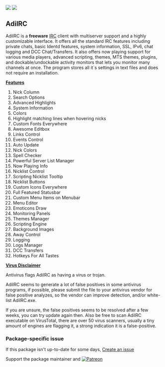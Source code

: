 [![](https://img.shields.io/chocolatey/v/adiirc?color=green&label=adiirc)](https://chocolatey.org/packages/adiirc) [![](https://img.shields.io/chocolatey/dt/adiirc)](https://chocolatey.org/packages/adiirc)

## AdiIRC

AdiIRC is a **freeware** [IRC](https://en.wikipedia.org/wiki/Internet_Relay_Chat "Internet Relay Chat") client with multiserver support and a highly customizable interface. It offers all the standard IRC features including private chats, basic Identd features, system information, SSL, IPv6, chat logging and DCC Chat/Transfers. It also offers now playing support for various media players, advanced scripting, themes, MTS themes, plugins, and dockable/undockable activity monitors that lets you monitor many channels at once. The program stores all it`s settings in text files and does not require an installation.

[**Features**](https://dev.adiirc.com/projects/adiirc/wiki/Features#Features)
1. Nick Column
2. Search Options
3. Advanced Highlights
4. System Information
5. Colors
6. Highlight matching lines when hovering nicks
7. Custom Fonts Everywhere
8. Awesome Editbox
9. Links Control
10. Events Control
11. Auto Update
12. Nick Colors
13. Spell Checker
14. Powerful Server List Manager
15. Now Playing Info
16. Nicklist Control
17. Scripting Nicklist Tooltip
18. Nicklist Buttons
19. Custom Icons Everywhere
20. Full Featured Statusbar
21. Custom Menu Items on Menubar
22. Menu Editor
23. Emoticons Draw
24. Monitoring Panels
25. Themes Manager
26. Scripting Engine
27. Background Images
28. Away Control
29. Logging
30. Logs Manager
31. DCC Transfers
32. Hotkeys For All Tastes

[**Virus Disclaimer**](https://dev.adiirc.com/projects/adiirc/wiki/downloads)

Antivirus flags AdiIRC as having a virus or trojan.

AdiIRC seems to generate a lot of false positives in some antivirus programs, if possible, please submit the file to your antivirus vendor for false positive analyzes, so the vendor can improve detection, and/or white-list AdiIRC.exe.

If you are unsure, the false positives seems to be resolved after a few weeks, you can try update again then. Also be free to scan AdiIRC executable on VirusTotal, there are over 50 virus scanners, usually a tiny amount of engines are flagging it, a strong indication it is a false-positive.

### Package-specific issue
If this package isn't up-to-date for some days, [Create an issue](https://github.com/tunisiano187/Choco-packages/issues/new/choose)

Support the package maintainer and [![Patreon](https://cdn.jsdelivr.net/gh/tunisiano187/choco-packages@f986b7f5de3afc021180256752805698d4efbc38/icons/patreon.png)](https://www.patreon.com/tunisiano)
